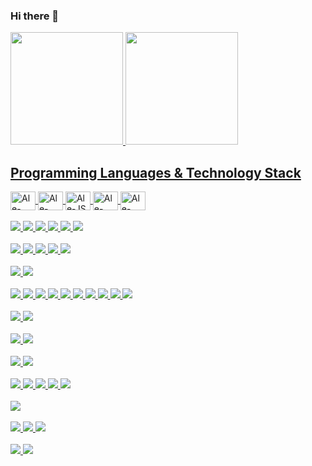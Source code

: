 ### Hi there 👋

<!--
- 🔭 I’m currently working on ...
- 🌱 I’m currently learning ...
- 👯 I’m looking to collaborate on ...
- 🤔 I’m looking for help with ...
- 💬 Ask me about ...
- 📫 How to reach me: ...
- 😄 Pronouns: ...
- ⚡ Fun fact: ...
-->

<div>
 <a href="https://github.com/alexandrerussi">
 <img height="180em" src="https://github-readme-stats.vercel.app/api?username=alexandrerussi&show_icons=true&theme=tokyonight&include_all_commits=true&count_private=true"/>
 <img height="180em" src="https://github-readme-stats.vercel.app/api/top-langs/?username=alexandrerussi&layout=compact&langs_count=7&theme=tokyonight"/>
</div>

 
## Programming Languages & Technology Stack
 
<div style="display: inline_block">
 <img align="center" alt="Ale-Python" height="30" width="40" src="https://cdn.jsdelivr.net/gh/devicons/devicon/icons/python/python-original.svg">
 <img align="center" alt="Ale-CSharp" height="30" width="40" src="https://cdn.jsdelivr.net/gh/devicons/devicon/icons/csharp/csharp-original.svg">
 <img align="center" alt="Ale-JS" height="30" width="40" src="https://cdn.jsdelivr.net/gh/devicons/devicon/icons/javascript/javascript-original.svg">
 <img align="center" alt="Ale-HTML5" height="30" width="40" src="https://cdn.jsdelivr.net/gh/devicons/devicon/icons/html5/html5-original.svg">
 <img align="center" alt="Ale-CSS3" height="30" width="40" src="https://cdn.jsdelivr.net/gh/devicons/devicon/icons/css3/css3-original.svg">
</div>
 
<div style="display: inline_block"><br>
 <img src="https://img.shields.io/badge/Numpy-777BB4?style=for-the-badge&logo=numpy&logoColor=white" >
 <img src="https://img.shields.io/badge/Pandas-2C2D72?style=for-the-badge&logo=pandas&logoColor=white" >
 <img src="https://img.shields.io/badge/OpenCV-27338e?style=for-the-badge&logo=OpenCV&logoColor=white" >
 <img src="https://img.shields.io/badge/Jupyter-F37626.svg?&style=for-the-badge&logo=Jupyter&logoColor=white">
 <img src="https://img.shields.io/badge/conda-342B029.svg?&style=for-the-badge&logo=anaconda&logoColor=white">
 <img src="https://img.shields.io/badge/TensorFlow-FF6F00?style=for-the-badge&logo=TensorFlow&logoColor=white" >
 
 
</div>

<div style="display: inline_block"><br>
 <img src="https://img.shields.io/badge/Git-F05032?style=for-the-badge&logo=git&logoColor=white">
 
<img src="https://img.shields.io/badge/Microsoft%20SQL%20Sever-CC2927?style=for-the-badge&logo=microsoft%20sql%20server&logoColor=white" >
 <img src="https://img.shields.io/badge/MySQL-00000F?style=for-the-badge&logo=mysql&logoColor=white" >
 <img src="https://img.shields.io/badge/firebase-ffca28?style=for-the-badge&logo=firebase&logoColor=black">
 
 <img src="https://img.shields.io/badge/Postman-FF6C37?style=for-the-badge&logo=Postman&logoColor=white">
 
 
</div>

<div style="display: inline_block"><br>
 <img src="https://img.shields.io/badge/Flutter-02569B?style=for-the-badge&logo=flutter&logoColor=white" >
 <img src="https://img.shields.io/badge/Ionic-3880FF?style=for-the-badge&logo=ionic&logoColor=white" >
</div>

<div style="display: inline_block"><br>

 
  <img src="https://img.shields.io/badge/Node.js-339933?style=for-the-badge&logo=nodedotjs&logoColor=white" >
 <img src="https://img.shields.io/badge/npm-CB3837?style=for-the-badge&logo=npm&logoColor=white" >
 <img src="https://img.shields.io/badge/.NET-512BD4?style=for-the-badge&logo=dotnet&logoColor=white" >
 <img src="https://img.shields.io/badge/NuGet-004880?style=for-the-badge&logo=nuget&logoColor=white" >
 <img src="https://img.shields.io/badge/Angular-DD0031?style=for-the-badge&logo=angular&logoColor=white">
 
 <img src="https://img.shields.io/badge/jQuery-0769AD?style=for-the-badge&logo=jquery&logoColor=white">
 
 <img src="https://img.shields.io/badge/Bootstrap-563D7C?style=for-the-badge&logo=bootstrap&logoColor=whit">
 
 <img src="https://img.shields.io/badge/Sass-CC6699?style=for-the-badge&logo=sass&logoColor=white">
 
 <img src="https://img.shields.io/badge/Chart.js-FF6384?style=for-the-badge&logo=chartdotjs&logoColor=white">
 
 <img src="https://img.shields.io/badge/-materialize--css-ff69b4?style=for-the-badge&logo=materialize--css&logoColor=white">
</div>
 
 <div style="display: inline_block"><br>
<img src="https://img.shields.io/badge/Arduino-00979D?style=for-the-badge&logo=Arduino&logoColor=white">
  
  <img src="https://img.shields.io/badge/Raspberry%20Pi-A22846?style=for-the-badge&logo=Raspberry%20Pi&logoColor=white">
 
  
</div>
 
 <div style="display: inline_block"><br>
  <img src="https://img.shields.io/badge/Unity-100000?style=for-the-badge&logo=unity&logoColor=white">

  <img src="https://img.shields.io/badge/-Unreal%20Engine-313131?style=for-the-badge&logo=unreal-engine&logoColor=white">
  
</div>
 
<div style="display: inline_block"><br>
 <img src="https://img.shields.io/badge/Google_Cloud-4285F4?style=for-the-badge&logo=google-cloud&logoColor=white">

 <img src="https://img.shields.io/badge/microsoft%20azure-0089D6?style=for-the-badge&logo=microsoft-azure&logoColor=white">
 
</div>


<div style="display: inline_block"><br>
 <img src="https://img.shields.io/badge/Visual_Studio_Code-0078D4?style=for-the-badge&logo=visual%20studio%20code&logoColor=white">

 <img src="https://img.shields.io/badge/Visual_Studio-5C2D91?style=for-the-badge&logo=visual%20studio&logoColor=white">
 
 <img src="https://img.shields.io/badge/Arduino_IDE-00979D?style=for-the-badge&logo=arduino&logoColor=white">
 
 <img src="https://img.shields.io/badge/PyCharm-000000.svg?&style=for-the-badge&logo=PyCharm&logoColor=white">
 
 <img src="https://img.shields.io/badge/Colab-F9AB00?style=for-the-badge&logo=googlecolab&color=525252">
 
</div>

<div style="display: inline_block"><br>
 <img src="https://img.shields.io/badge/Google_Play-414141?style=for-the-badge&logo=google-play&logoColor=white">

</div>
 
<div style="display: inline_block"><br>
 <img src="https://img.shields.io/badge/Microsoft_Office-D83B01?style=for-the-badge&logo=microsoft-office&logoColor=white">

 <img src="https://img.shields.io/badge/Trello-0052CC?style=for-the-badge&logo=trello&logoColor=white">
 
 <img src="https://img.shields.io/badge/Overleaf-47A141?style=for-the-badge&logo=Overleaf&logoColor=white">
 
</div>

<div style="display: inline_block"><br>
 <img src="https://img.shields.io/badge/Adobe%20Photoshop-31A8FF?style=for-the-badge&logo=Adobe%20Photoshop&logoColor=black">

 <img src="https://img.shields.io/badge/Canva-%2300C4CC.svg?&style=for-the-badge&logo=Canva&logoColor=white">
 
</div>
 
<!--
 ![Snake animation](https://github.com/alexandrerussi/alexandrerussi/blob/output/github-contribution-grid-snake.svg)
-->
